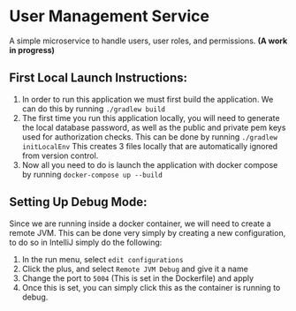 # User Management Service

A simple microservice to handle users, user roles, and permissions. **(A work in progress)**


## First Local Launch Instructions:
1) In order to run this application we must first build the application.
We can do this by running `./gradlew build`
2) The first time you run this application locally, you will need to generate
the local database password, as well as the public and private pem keys used
for authorization checks. This can be done by running `./gradlew initLocalEnv`
This creates 3 files locally that are automatically ignored from version control.
3) Now all you need to do is launch the application with docker compose
by running `docker-compose up --build`


## Setting Up Debug Mode:
Since we are running inside a docker container, we will need to create a 
remote JVM. This can be done very simply by creating a new configuration, to do
so in IntelliJ simply do the following:
1) In the run menu, select `edit configurations`
2) Click the plus, and select `Remote JVM Debug` and give it a name
3) Change the port to `5004` (This is set in the Dockerfile) and apply
4) Once this is set, you can simply click this as the container is running to debug.

